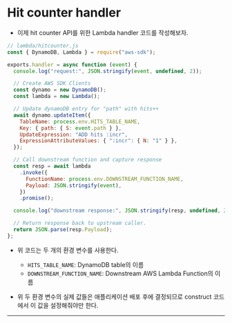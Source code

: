 # Hit counter handler

- 이제 hit counter API를 위한 Lambda handler 코드를 작성해보자.

```js
// lambda/hitcounter.js
const { DynamoDB, Lambda } = require("aws-sdk");

exports.handler = async function (event) {
  console.log("request:", JSON.stringify(event, undefined, 2));

  // Create AWS SDK Clients
  const dynamo = new DynamoDB();
  const lambda = new Lambda();

  // Update dynamoDB entry for "path" with hits++
  await dynamo.updateItem({
    TableName: process.env.HITS_TABLE_NAME,
    Key: { path: { S: event.path } },
    UpdateExpression: "ADD hits :incr",
    ExpressionAttributeValues: { ":incr": { N: "1" } },
  });

  // Call downstream function and capture response
  const resp = await lambda
    .invoke({
      FunctionName: process.env.DOWNSTREAM_FUNCTION_NAME,
      Payload: JSON.stringify(event),
    })
    .promise();

  console.log("downstream response:", JSON.stringify(resp, undefined, 2));

  // Return response back to upstream caller.
  return JSON.parse(resp.Payload);
};
```

- 위 코드는 두 개의 환경 변수를 사용한다.

  - `HITS_TABLE_NAME`: DynamoDB table의 이름
  - `DOWNSTREAM_FUNCTION_NAME`: Downstream AWS Lambda Function의 이름

- 위 두 환경 변수의 실제 값들은 애플리케이션 배포 후에 결정되므로 construct 코드에서 이 값을 설정해줘야만 한다.

---
